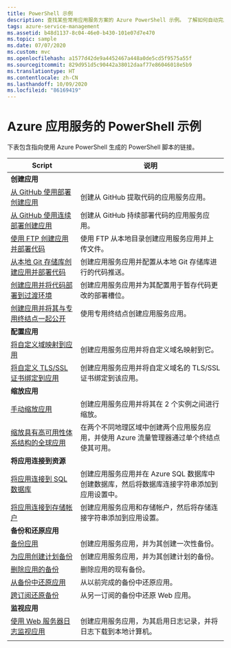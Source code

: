 ```yaml
---
title: PowerShell 示例
description: 查找某些常用应用服务方案的 Azure PowerShell 示例。 了解如何自动完成应用服务部署或管理任务。
tags: azure-service-management
ms.assetid: b48d1137-8c04-46e0-b430-101e07d7e470
ms.topic: sample
ms.date: 07/07/2020
ms.custom: mvc
ms.openlocfilehash: a1577d42de9a4452467a448a0de5cd5f9575a55f
ms.sourcegitcommit: 829d951d5c90442a38012daaf77e86046018e5b9
ms.translationtype: HT
ms.contentlocale: zh-CN
ms.lasthandoff: 10/09/2020
ms.locfileid: "86169419"
---
```

# <a name="powershell-samples-for-azure-app-service"></a>Azure 应用服务的 PowerShell 示例

下表包含指向使用 Azure PowerShell 生成的 PowerShell 脚本的链接。

| Script | 说明 |
|-|-|
|**创建应用**||
| [从 GitHub 使用部署创建应用](./scripts/powershell-deploy-github.md?toc=%2fpowershell%2fmodule%2ftoc.json)| 创建从 GitHub 提取代码的应用服务应用。 |
| [从 GitHub 使用连续部署创建应用](./scripts/powershell-continuous-deployment-github.md?toc=%2fpowershell%2fmodule%2ftoc.json)| 创建从 GitHub 持续部署代码的应用服务应用。 |
| [使用 FTP 创建应用并部署代码](./scripts/powershell-deploy-ftp.md?toc=%2fpowershell%2fmodule%2ftoc.json) | 使用 FTP 从本地目录创建应用服务应用并上传文件。 |
| [从本地 Git 存储库创建应用并部署代码](./scripts/powershell-deploy-local-git.md?toc=%2fpowershell%2fmodule%2ftoc.json) | 创建应用服务应用并配置从本地 Git 存储库进行的代码推送。 |
| [创建应用并将代码部署到过渡环境](./scripts/powershell-deploy-staging-environment.md?toc=%2fpowershell%2fmodule%2ftoc.json) | 创建应用服务应用并为其配置用于暂存代码更改的部署槽位。 |
|  [创建应用并将其与专用终结点一起公开](./scripts/powershell-deploy-private-endpoint.md?toc=%2fpowershell%2fmodule%2ftoc.json) | 使用专用终结点创建应用服务应用。 |
|**配置应用**||
| [将自定义域映射到应用](./scripts/powershell-configure-custom-domain.md?toc=%2fpowershell%2fmodule%2ftoc.json)| 创建应用服务应用并将自定义域名映射到它。 |
| [将自定义 TLS/SSL 证书绑定到应用](./scripts/powershell-configure-ssl-certificate.md?toc=%2fpowershell%2fmodule%2ftoc.json)| 创建应用服务应用并将自定义域名的 TLS/SSL 证书绑定到该应用。 |
|**缩放应用**||
| [手动缩放应用](./scripts/powershell-scale-manual.md?toc=%2fpowershell%2fmodule%2ftoc.json) | 创建应用服务应用并将其在 2 个实例之间进行缩放。 |
| [缩放具有高可用性体系结构的全球应用](./scripts/powershell-scale-high-availability.md?toc=%2fpowershell%2fmodule%2ftoc.json) | 在两个不同地理区域中创建两个应用服务应用，并使用 Azure 流量管理器通过单个终结点使其可用。 |
|**将应用连接到资源**||
| [将应用连接到 SQL 数据库](./scripts/powershell-connect-to-sql.md?toc=%2fpowershell%2fmodule%2ftoc.json)| 创建应用服务应用并在 Azure SQL 数据库中创建数据库，然后将数据库连接字符串添加到应用设置中。 |
| [将应用连接到存储帐户](./scripts/powershell-connect-to-storage.md?toc=%2fpowershell%2fmodule%2ftoc.json)| 创建应用服务应用和存储帐户，然后将存储连接字符串添加到应用设置。 |
|**备份和还原应用**||
| [备份应用](./scripts/powershell-backup-onetime.md?toc=%2fpowershell%2fmodule%2ftoc.json) | 创建应用服务应用，并为其创建一次性备份。 |
| [为应用创建计划备份](./scripts/powershell-backup-scheduled.md?toc=%2fpowershell%2fmodule%2ftoc.json) | 创建应用服务应用，并为其创建计划的备份。 |
| [删除应用的备份](./scripts/powershell-backup-delete.md?toc=%2fpowershell%2fmodule%2ftoc.json) | 删除应用的现有备份。 |
| [从备份中还原应用](./scripts/powershell-backup-restore.md?toc=%2fpowershell%2fmodule%2ftoc.json) | 从以前完成的备份中还原应用。 |
| [跨订阅还原备份](./scripts/powershell-backup-restore-diff-sub.md?toc=%2fpowershell%2fmodule%2ftoc.json) | 从另一订阅的备份中还原 Web 应用。 |
|**监视应用**||
| [使用 Web 服务器日志监视应用](./scripts/powershell-monitor.md?toc=%2fpowershell%2fmodule%2ftoc.json) | 创建应用服务应用，为其启用日志记录，并将日志下载到本地计算机。 |
| | |
